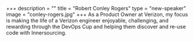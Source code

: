 +++
description = ""
title = "Robert Conley Rogers"
type = "new-speaker"
image = "conley-rogers.jpg"
+++
As a Product Owner at Verizon, my focus is making the life of a Verizon engineer enjoyable, challenging, and rewarding through the DevOps Cup and helping them discover and re-use code with Innersourcing.